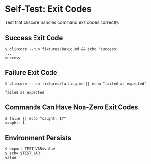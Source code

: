 # Self-Test: Exit Codes

Test that cliscore handles command exit codes correctly.

## Success Exit Code

```console
$ cliscore --run fixtures/basic.md && echo "success"
...
success
```

## Failure Exit Code

```console
$ cliscore --run fixtures/failing.md || echo "failed as expected"
...
failed as expected
```

## Commands Can Have Non-Zero Exit Codes

```console
$ false || echo "caught: $?"
caught: 1
```

## Environment Persists

```console
$ export TEST_VAR=value
$ echo $TEST_VAR
value
```
